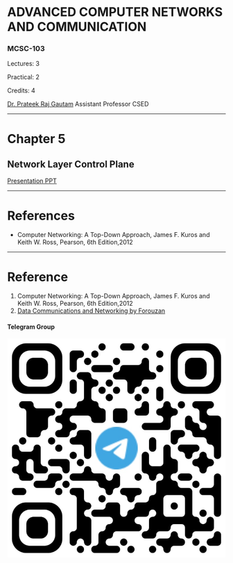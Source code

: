 # ADVANCED COMPUTER NETWORKS AND COMMUNICATION

### MCSC-103

Lectures: 3

Practical: 2

Credits: 4

[Dr. Prateek Raj Gautam](mailto:prateek@cas.res.in) 
Assistant Professor CSED

---
# Chapter 5
## Network Layer Control Plane


[Presentation PPT](./ACNC_Chapter_5_v8.2.pptx)






---
# References

- Computer Networking: A Top-Down Approach, James F. Kuros and Keith W. Ross, Pearson, 6th Edition,2012
















---

# Reference

1. Computer Networking: A Top-Down Approach, James F. Kuros and Keith W. Ross, Pearson, 6th Edition,2012
1. [Data Communications and Networking by Forouzan]()

#### Telegram Group

![](./telegramGroup.jpg)

